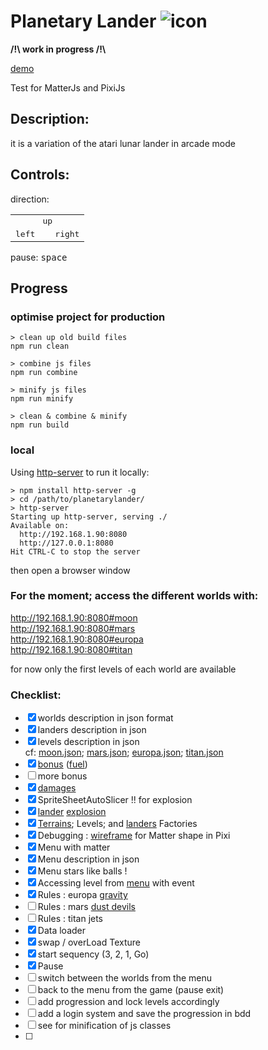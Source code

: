 # Planetary Lander ![icon](https://kwabounga.fr/planetarylander/favicon.png) 
**/!\ work in progress /!\\** 

[demo](https://kwabounga.fr/planetarylander/)  

Test for MatterJs and PixiJs







## Description:
it is a variation of the atari lunar lander in arcade mode

## Controls:

direction:  
<table style="border:none">
  <tr>
    <td colspan="3" align="center">
      <kbd>up</kbd>  
    </td>
  </tr>
  <tr>
    <td> <kbd>left</kbd> </td>
    <td>  </td>
    <td> <kbd>right</kbd> </td>
  </tr>
</table>

pause: <kbd>space</kbd>


## Progress


### optimise project for production
``` shell
> clean up old build files
npm run clean

> combine js files
npm run combine

> minify js files
npm run minify

> clean & combine & minify
npm run build
```


### local
Using [http-server](https://www.npmjs.com/package/http-server) to run it locally:  
  

  ```shell 
  > npm install http-server -g
  > cd /path/to/planetarylander/
  > http-server
  Starting up http-server, serving ./
  Available on:
    http://192.168.1.90:8080
    http://127.0.0.1:8080
  Hit CTRL-C to stop the server
  ```

 then open a browser window

 ### For the moment; access the different worlds with:  
 http://192.168.1.90:8080#moon  
 http://192.168.1.90:8080#mars  
 http://192.168.1.90:8080#europa  
 http://192.168.1.90:8080#titan  


for now only the first levels of each world are available

### Checklist:
- [x] worlds description in json format
- [x] landers description in json
- [x] levels description in json  
 cf:  [moon.json](./data/moon.json); 
      [mars.json](./data/mars.json); 
      [europa.json](./data/europa.json); 
      [titan.json](./data/titan.json)
- [x] [bonus](./exports/game/levels/BonusSprite.js) ([fuel](./data/mars.json))
- [ ] more bonus
- [x] [damages](./exports/game/levels/Level.js#damageLander)
- [x] SpriteSheetAutoSlicer !! for explosion
- [x] [lander](./exports/game/levels/Level.js#die) [explosion](./exports/game/landers/Landers.js#explosion)
- [x] [Terrains](./exports/game/levels/Terrains.js#TerrainsFactory); Levels; and [landers](./exports/game/landers/Landers.js#LandersFactory) Factories
- [x] Debugging : [wireframe](./exports/tools/tools.js#wireFrameFromVertex) for Matter shape in Pixi
- [x] Menu with matter
- [x] Menu description in json
- [x] Menu stars like balls !
- [x] Accessing level from [menu](./exports/menu/Menu.js#launchLevel) with event 
- [x] Rules : europa [gravity](./exports/game/levels/Level.js#gravityRule)
- [ ] Rules : mars  [dust devils](./exports/game/levels/Level.js#dustDevils)
- [ ] Rules : titan jets
- [x] Data loader 
- [x] swap / overLoad Texture
- [x] start sequency (3, 2, 1, Go)
- [x] Pause
- [ ] switch between the worlds from the menu
- [ ] back to the menu from the game (pause exit)
- [ ] add progression and lock levels accordingly
- [ ] add a login system and save the progression in bdd
- [ ] see for minification of js classes
- [ ] 

